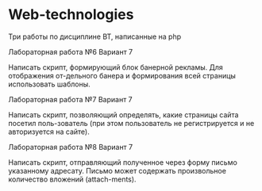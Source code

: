 # Web-technologies
Три работы по дисциплине ВТ, написанные на php

Лабораторная работа №6
Вариант 7

Написать скрипт, формирующий блок банерной рекламы. Для отображения от-дельного банера и формирования всей страницы использовать шаблоны.

Лабораторная работа №7
Вариант 7

Написать скрипт, позволяющий определять, какие страницы сайта посетил поль-зователь (при этом пользователь не регистрируется и не авторизуется на сайте).

Лабораторная работа №8
Вариант 7

Написать скрипт, отправляющий полученное через форму письмо указанному адресату. Письмо может содержать произвольное количество вложений (attach-ments).
